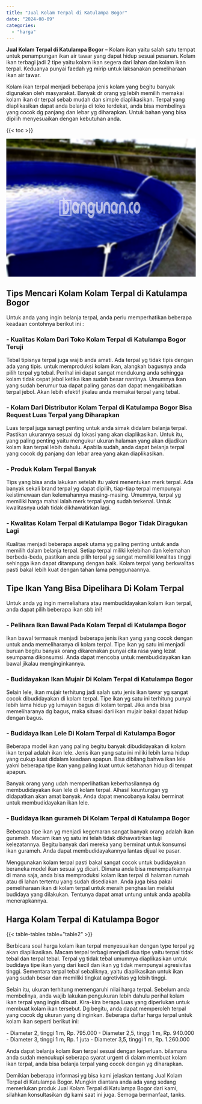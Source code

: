 ```yaml
---
title: "Jual Kolam Terpal di Katulampa Bogor"
date: "2024-08-09"
categories: 
  - "harga"
---
```


**Jual Kolam Terpal di Katulampa Bogor** – Kolam ikan yaitu salah satu tempat untuk penampungan ikan air tawar yang dapat hidup sesuai pesanan. Kolam ikan terbagi jadi 2 tipe yaitu kolam ikan segera dari lahan dan kolam ikan terpal. Keduanya punyai faedah yg mirip untuk laksanakan pemeliharaan ikan air tawar.

Kolam ikan terpal menjadi beberapa jenis kolam yang begitu banyak digunakan oleh masyarakat. Banyak dr orang yg lebih memilih memakai kolam ikan dr terpal sebab mudah dan simple diaplikasikan. Terpal yang diaplikasikan dapat anda belanja di toko terdekat, anda bisa membelinya yang cocok dg panjang dan lebar yg diharapkan. Untuk bahan yang bisa dipilih menyesuaikan dengan kebutuhan anda.

{{< toc >}}

![Jual Kolam Terpal di Katulampa Bogor](/images/jual-kolam-terpal-57.png)

## Tips Mencari Kolam Kolam Terpal di Katulampa Bogor

Untuk anda yang ingin belanja terpal, anda perlu memperhatikan beberapa keadaan contohnya berikut ini :

### \- Kualitas Kolam Dari Toko Kolam Terpal di Katulampa Bogor Teruji

Tebal tipisnya terpal juga wajib anda amati. Ada terpal yg tidak tipis dengan ada yang tipis. untuk memproduksi kolam ikan, alangkah bagusnya anda pilih terpal yg tebal. Perihal ini dapat sangat mendukung anda sehingga kolam tidak cepat jebol ketika ikan sudah besar nantinya. Umumnya ikan yang sudah berumur tua dapat paling ganas dan dapat mengakibatkan terpal jebol. Akan lebih efektif jikalau anda memakai terpal yang tebal.

### \- Kolam Dari Distributor Kolam Terpal di Katulampa Bogor Bisa Request Luas Terpal yang Diharapkan

Luas terpal juga sanagt penting untuk anda simak didalam belanja terpal. Pastikan ukurannya sesuai dg lokasi yang akan diaplikasikan. Untuk itu, yang paling penting yaitu mengukur ukuran halaman yang akan dijadikan kolam ikan terpal lebih dahulu. Apabila sudah, anda dapat belanja terpal yang cocok dg panjang dan lebar area yang akan diaplikasikan.

### \- Produk Kolam Terpal Banyak

Tips yang bisa anda lakukan setelah itu yakni menentukan merk terpal. Ada banyak sekali brand terpal yg dapat dipilih, tiap-tiap terpal mempunyai keistimewaan dan kelemahannya masing-masing. Umumnya, terpal yg memiliki harga mahal ialah merk terpal yang sudah terkenal. Untuk kwalitasnya udah tidak dikhawatirkan lagi.

### \- Kwalitas Kolam Terpal di Katulampa Bogor Tidak Diragukan Lagi

Kualitas menjadi beberapa aspek utama yg paling penting untuk anda memilih dalam belanja terpal. Setiap terpal miliki kelebihan dan kelemahan berbeda-beda, pastikan anda pilih terpal yg sangat memiliki kwalitas tinggi sehingga ikan dapat ditampung dengan baik. Kolam terpal yang berkwalitas pasti bakal lebih kuat dengan tahan lama penggunaannya.

## Tipe Ikan Yang Bisa Dipelihara Di Kolam Terpal

Untuk anda yg ingin memeliahara atau membudidayakan kolam ikan terpal, anda dapat pilih beberapa ikan sbb ini!

### \- Pelihara Ikan Bawal Pada Kolam Terpal di Katulampa Bogor

Ikan bawal termasuk menjadi beberapa jenis ikan yang yang cocok dengan untuk anda memeliharanya di kolam terpal. Tipe ikan yg satu ini menjadi buruan begitu banyak orang dikarenakan punyai cita rasa yang lezat seumpama dikonsumsi. Anda dapat mencoba untuk membudidayakan kan bawal jikalau menginginkannya.

### \- Budidayakan Ikan Mujair Di Kolam Terpal di Katulampa Bogor

Selain lele, ikan mujair terhitung jadi salah satu jenis ikan tawar yg sangat cocok dibudidayakan di kolam terpal. Tipe ikan yg satu ini terhitung punyai lebih lama hidup yg lumayan bagus di kolam terpal. Jika anda bisa memeliharanya dg bagus, maka situasi dari ikan mujair bakal dapat hidup dengan bagus.

### \- Budidaya Ikan Lele Di Kolam Terpal di Katulampa Bogor

Beberapa model ikan yang paling begitu banyak dibudidayakan di kolam ikan terpal adalah ikan lele. Jenis ikan yang satu ini miliki lebih lama hidup yang cukup kuat didalam keadaan apapun. Bisa dibilang bahwa ikan lele yakni beberapa tipe ikan yang paling kuat untuk ketahanan hidup di tempat apapun.

Banyak orang yang udah memperlihatkan keberhasilannya dg membudidayakan ikan lele di kolam terpal. Alhasil keuntungan yg didapatkan akan amat banyak. Anda dapat mencobanya kalau berminat untuk membudidayakan ikan lele.

### \- Budidaya Ikan gurameh Di Kolam Terpal di Katulampa Bogor

Beberapa tipe ikan yg menjadi kegemaran sangat banyak orang adalah ikan gurameh. Macam ikan yg satu ini telah tidak dikhawatirkan lagi kelezatannya. Begitu banyak dari mereka yang berminat untuk konsumsi ikan gurameh. Anda dapat membudidayakannya lantas dijual ke pasar.

Menggunakan kolam terpal pasti bakal sangat cocok untuk budidayakan beraneka model ikan sesuai yg dicari. Dimana anda bisa menempatkannya di mana saja, anda bisa memproduksi kolam ikan terpal di halaman rumah atau di lahan tertentu yang sudah disediakan. Anda juga bisa pakai pemeliharaan ikan di kolam terpal untuk meraih penghasilan melalui budidaya yang dilakukan. Tentunya dapat amat untung untuk anda apabila menerapkannya.

## Harga Kolam Terpal di Katulampa Bogor

{{< table-tables table="table2" >}}

Berbicara soal harga kolam ikan terpal menyesuaikan dengan type terpal yg akan diaplikasikan. Macam terpal terbagi menjadi dua tipe yaitu terpal tidak tebal dan terpal tebal. Terpal yg tidak tebal umumnya diaplikasikan untuk budidaya tipe ikan yang dari kecil dan ikan yg tidak mempunyai agresivitas tinggi. Sementara terpal tebal sebaliknya, yaitu diaplikasikan untuk ikan yang sudah besar dan memiliki tingkat agretivitas yg lebih tinggi.

Selain itu, ukuran terhitung memengaruhi nilai harga terpal. Sebelum anda membelinya, anda wajib lakukan pengukuran lebih dahulu perihal kolam ikan terpal yang ingin dibuat. Kira-kira berapa Luas yang diperlukan untuk membuat kolam ikan tersebut. Dg begitu, anda dapat memperoleh terpal yang cocok dg ukuran yang diinginkan. Beberapa daftar harga terpal untuk kolam ikan seperti berikut ini:

\- Diameter 2, tinggi 1 m, Rp. 795.000 - Diameter 2,5, tinggi 1 m, Rp. 940.000 - Diameter 3, tinggi 1 m, Rp. 1 juta - Diameter 3,5, tinggi 1 m, Rp. 1.260.000

Anda dapat belanja kolam ikan terpal sesuai dengan keperluan. bilamana anda sudah mencukupi seberapa syarat urgent di dalam membuat kolam ikan terpal, anda bisa belanja terpal yang cocok dengan yg diharapkan.

Demikian beberapa informasi yg bisa kami jelaskan tentang Jual Kolam Terpal di Katulampa Bogor. Mungkin diantara anda ada yang sedang memerlukan produk Jual Kolam Terpal di Katulampa Bogor dari kami, silahkan konsultasikan dg kami saat ini juga. Semoga bermanfaat, tanks.
